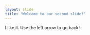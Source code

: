 ```yaml
---
layout: slide
title: "Welcome to our second slide!"
---
```

I like it.
Use the left arrow to go back!
